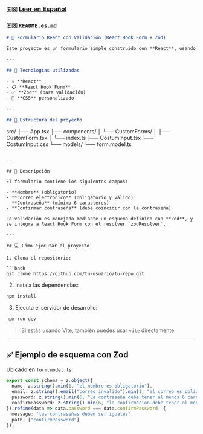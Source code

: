 ### 🇪🇸 [Leer en Español](./README.es.md)

### 🇪🇸 `README.es.md`

```markdown
# 🧾 Formulario React con Validación (React Hook Form + Zod)

Este proyecto es un formulario simple construido con **React**, usando **React Hook Form** para el manejo de formularios y **Zod** para la validación de datos. La interfaz es sencilla y clara, ideal para comprender cómo aplicar validaciones efectivas en formularios controlados.

---

## 🚀 Tecnologías utilizadas

- ⚛️ **React**
- 📋 **React Hook Form**
- ✅ **Zod** (para validación)
- 💅 **CSS** personalizado

---

## 📂 Estructura del proyecto

```
src/
├── App.tsx
├── components/
│   └── CustomForms/
│       ├── CustomForm.tsx
│       └── index.ts
├── CostumInput.tsx
├── CostumInput.css
└── models/
    └── form.model.ts
```

---

## 📄 Descripción

El formulario contiene los siguientes campos:

- **Nombre** (obligatorio)
- **Correo electrónico** (obligatorio y válido)
- **Contraseña** (mínimo 6 caracteres)
- **Confirmar contraseña** (debe coincidir con la contraseña)

La validación es manejada mediante un esquema definido con **Zod**, y se integra a React Hook Form con el resolver `zodResolver`.

---

## 💻 Cómo ejecutar el proyecto

1. Clona el repositorio:

```bash
git clone https://github.com/tu-usuario/tu-repo.git
```

2. Instala las dependencias:

```bash
npm install
```

3. Ejecuta el servidor de desarrollo:

```bash
npm run dev
```

> Si estás usando Vite, también puedes usar `vite` directamente.

---

## ✅ Ejemplo de esquema con Zod

Ubicado en `form.model.ts`:

```ts
export const schema = z.object({
  name: z.string().min(1, "el nombre es obligatorio"),
  email: z.string().email("correo invalido").min(1, "el correo es obligatorio"),
  password: z.string().min(6, "La contraseña debe tener al menos 6 caracteres"),
  confirmPassword: z.string().min(6, "la confirmación debe tener al menos 6 caracteres"),
}).refine(data => data.password === data.confirmPassword, {
  message: "las contraseñas deben ser iguales",
  path: ["confirmPassword"]
});
```


